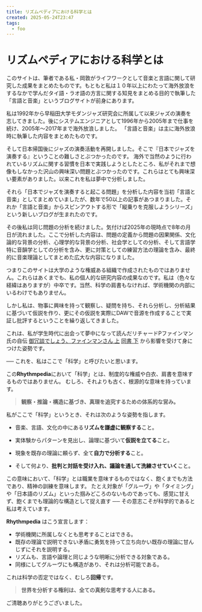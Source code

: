 ```yaml
---
title: リズムペディアにおける科学とは
created: 2025-05-24T23:47
tags:
  - foo
---
```

# リズムペディアにおける科学とは

このサイトは、筆者である私・岡敦がライフワークとして音楽と言語に関して研究した成果をまとめたものです。もともと私は１０年以上にわたって海外放浪をするなかで学んだタイ語・ラオ語の方言に関する知見をまとめる目的で執筆した「言語と音楽」というブログサイトが前身にあります。

私は1992年から早稲田大学モダンジャズ研究会に所属して以来ジャズの演奏を志してきました。後にシステムエンジニアとして1996年から2005年まで仕事を続け、2005年〜2017年まで海外放浪しました。 「言語と音楽」は主に海外放浪時に執筆した内容をまとめたものです。

そして日本帰国後にジャズの演奏活動を再開しました。そこで『日本でジャズを演奏する』ということの難しさとぶつかったのです。 海外で当然のように行われているリズムに関する習慣を日本で実践しようとしたところ、私がそれまで想像もしなかった沢山の興味深い問題とぶつかったのです。これらはとても興味深い要素がありました。以来これを私は夢中で分析しました。

それら「日本でジャズを演奏すると起こる問題」を分析した内容を当初「言語と音楽」としてまとめていましたが、数年で50以上の記事があつまりました。それか「言語と音楽」からスピンアウトする形で「縦乗りを克服しようシリーズ」という新しいブログが生まれたのです。

その後私は同じ問題の分析を続けました。気付けば2025年の現時点で8年の月日が流れました。ここで分析した内容は、問題の定義から問題の因果関係、文化論的な背景の分析、心理学的な背景の分析、社会学としての分析、そして言語学特に音韻学としての分析を含み、更に対策としての練習方法の理論を含み、最終的に音楽理論としてまとめた広大な内容になりました。

つまりこのサイトは大学のような権威ある組織で作成されたものではありません。これらはあくまでも、私の個人的な研究内容の成果なのです。私は（色々な経緯はありますが）中卒です。当然、科学の肩書もなければ、学術機関の内部にいるわけでもありません。

しかし私は、物事に興味を持って観察し、疑問を持ち、それら分析し、分析結果に基づいて仮説を作り、更にその仮説を実際にDAWで音源を作成することで実証し批評するということを繰り返してきました。

これは、私が学生時代に出会って夢中になって読んだリチャードPファインマン氏の自伝 [御冗談でしょう、ファインマンさん 上](https://amzn.to/43beyDS)   [同書 下](https://amzn.to/3YVJzJt)  から影響を受けて身につけた姿勢です。

── これを、私はここで「科学」と呼びたいと思います。

この**Rhythmpedia**において「科学」とは、制度的な権威や白衣、肩書を意味するものではありません。  むしろ、それよりも古く、根源的な意味を持っています。

> **観察・推論・構造に基づき、真理を追究するための体系的な営み。**

私がここで「科学」というとき、それは次のような姿勢を指します。

- 音楽、言語、文化の中にある**リズムを謙虚に観察する**こと。
    
- 実体験からパターンを見出し、論理に基づいて**仮説を立てる**こと。
    
- 現象を既存の理論に頼らず、全て**自力で分析する**こと。
    
- そして何より、**批判と対話を受け入れ、議論を通して洗練させていく**こと。
    

この意味において、「科学」とは職業を意味するものではなく、飽くまでも方法であり、精神の訓練を意味します。   たとえ対象が「グルーヴ」や「タイミング」や「日本語のリズム」といった掴みどころのないものであっても、感覚に甘えず、飽くまでも理論的な構造として捉え直す ── その意志こそが科学的であると私は考えています。

**Rhythmpedia** はこう宣言します：  

* 学術機関に所属しなくとも思考することはできる。
* 既存の理論で説明できない矛盾に勇気を持って立ち向かい既存の理論に甘んじずにそれを説明する。
* リズムも、言語や論理と同じような明晰に分析できる対象である。  
* 同様にしてグルーヴにも構造があり、それは分析可能である。

これは科学の否定ではなく、むしろ**回帰**です。

> **世界を分析する権利は、全ての真剣な思考する人にある。**

ご清聴ありがとうございました。

